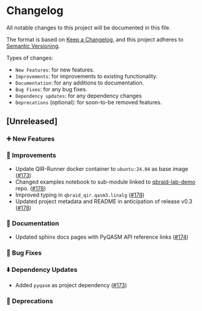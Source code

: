 # Changelog

All notable changes to this project will be documented in this file.

The format is based on [Keep a Changelog](https://keepachangelog.com/en/1.1.0/), and this project adheres to [Semantic Versioning](https://semver.org/spec/v2.0.0.html).

Types of changes:
- `New Features`: for new features.
- `Improvements`: for improvements to existing functionality.
- `Documentation`: for any additions to documentation.
- `Bug Fixes`: for any bug fixes.
- `Dependency updates`: for any dependency changes
- `Deprecations` (optional): for soon-to-be removed features.

## [Unreleased]

### ➕  New Features 

### 🌟  Improvements
- Update QIR-Runner docker container to `ubuntu:24.04` as base image ([#173](https://github.com/qBraid/qbraid-qir/pull/173))
- Changed examples notebook to sub-module linked to [qbraid-lab-demo](https://github.com/qBraid/qbraid-lab-demo) repo. ([#178](https://github.com/qBraid/qbraid-qir/pull/178))
- Improved typing in `qbraid_qir.qasm3.linalg` ([#178](https://github.com/qBraid/qbraid-qir/pull/178))
- Updated project metadata and README in anticipation of release v0.3 ([#178](https://github.com/qBraid/qbraid-qir/pull/178))

### 📜  Documentation
- Updated sphinx docs pages with PyQASM API reference links ([#174](https://github.com/qBraid/qbraid-qir/pull/174))

### 🐛  Bug Fixes

### ⬇️  Dependency Updates 
- Added `pyqasm` as project dependency ([#173](https://github.com/qBraid/qbraid-qir/pull/173))

### 👋  Deprecations
